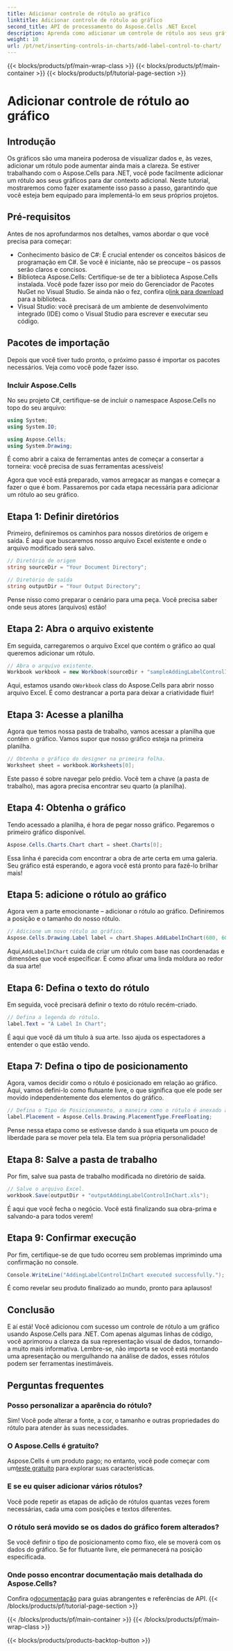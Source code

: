 ```yaml
---
title: Adicionar controle de rótulo ao gráfico
linktitle: Adicionar controle de rótulo ao gráfico
second_title: API de processamento do Aspose.Cells .NET Excel
description: Aprenda como adicionar um controle de rótulo aos seus gráficos no Aspose.Cells for .NET com este guia passo a passo. Aprimore sua visualização de dados.
weight: 10
url: /pt/net/inserting-controls-in-charts/add-label-control-to-chart/
---
```


{{< blocks/products/pf/main-wrap-class >}}
{{< blocks/products/pf/main-container >}}
{{< blocks/products/pf/tutorial-page-section >}}

# Adicionar controle de rótulo ao gráfico

## Introdução

Os gráficos são uma maneira poderosa de visualizar dados e, às vezes, adicionar um rótulo pode aumentar ainda mais a clareza. Se estiver trabalhando com o Aspose.Cells para .NET, você pode facilmente adicionar um rótulo aos seus gráficos para dar contexto adicional. Neste tutorial, mostraremos como fazer exatamente isso passo a passo, garantindo que você esteja bem equipado para implementá-lo em seus próprios projetos.

## Pré-requisitos

Antes de nos aprofundarmos nos detalhes, vamos abordar o que você precisa para começar:

- Conhecimento básico de C#: É crucial entender os conceitos básicos de programação em C#. Se você é iniciante, não se preocupe – os passos serão claros e concisos.
- Biblioteca Aspose.Cells: Certifique-se de ter a biblioteca Aspose.Cells instalada. Você pode fazer isso por meio do Gerenciador de Pacotes NuGet no Visual Studio. Se ainda não o fez, confira o[link para download](https://releases.aspose.com/cells/net/) para a biblioteca.
- Visual Studio: você precisará de um ambiente de desenvolvimento integrado (IDE) como o Visual Studio para escrever e executar seu código.

## Pacotes de importação

Depois que você tiver tudo pronto, o próximo passo é importar os pacotes necessários. Veja como você pode fazer isso.

### Incluir Aspose.Cells

No seu projeto C#, certifique-se de incluir o namespace Aspose.Cells no topo do seu arquivo:

```csharp
using System;
using System.IO;

using Aspose.Cells;
using System.Drawing;
```

É como abrir a caixa de ferramentas antes de começar a consertar a torneira: você precisa de suas ferramentas acessíveis!

Agora que você está preparado, vamos arregaçar as mangas e começar a fazer o que é bom. Passaremos por cada etapa necessária para adicionar um rótulo ao seu gráfico.

## Etapa 1: Definir diretórios

Primeiro, definiremos os caminhos para nossos diretórios de origem e saída. É aqui que buscaremos nosso arquivo Excel existente e onde o arquivo modificado será salvo.

```csharp
// Diretório de origem
string sourceDir = "Your Document Directory";

// Diretório de saída
string outputDir = "Your Output Directory";
```

Pense nisso como preparar o cenário para uma peça. Você precisa saber onde seus atores (arquivos) estão!

## Etapa 2: Abra o arquivo existente

Em seguida, carregaremos o arquivo Excel que contém o gráfico ao qual queremos adicionar um rótulo. 

```csharp
// Abra o arquivo existente.
Workbook workbook = new Workbook(sourceDir + "sampleAddingLabelControlInChart.xls");
```

 Aqui, estamos usando o`Workbook` class do Aspose.Cells para abrir nosso arquivo Excel. É como destrancar a porta para deixar a criatividade fluir!

## Etapa 3: Acesse a planilha

Agora que temos nossa pasta de trabalho, vamos acessar a planilha que contém o gráfico. Vamos supor que nosso gráfico esteja na primeira planilha.

```csharp
// Obtenha o gráfico do designer na primeira folha.
Worksheet sheet = workbook.Worksheets[0];
```

Este passo é sobre navegar pelo prédio. Você tem a chave (a pasta de trabalho), mas agora precisa encontrar seu quarto (a planilha).

## Etapa 4: Obtenha o gráfico

Tendo acessado a planilha, é hora de pegar nosso gráfico. Pegaremos o primeiro gráfico disponível.

```csharp
Aspose.Cells.Charts.Chart chart = sheet.Charts[0];
```

Essa linha é parecida com encontrar a obra de arte certa em uma galeria. Seu gráfico está esperando, e agora você está pronto para fazê-lo brilhar mais!

## Etapa 5: adicione o rótulo ao gráfico

Agora vem a parte emocionante – adicionar o rótulo ao gráfico. Definiremos a posição e o tamanho do nosso rótulo.

```csharp
// Adicione um novo rótulo ao gráfico.
Aspose.Cells.Drawing.Label label = chart.Shapes.AddLabelInChart(600, 600, 350, 900);
```

 Aqui,`AddLabelInChart` cuida de criar um rótulo com base nas coordenadas e dimensões que você especificar. É como afixar uma linda moldura ao redor da sua arte!

## Etapa 6: Defina o texto do rótulo

Em seguida, você precisará definir o texto do rótulo recém-criado. 

```csharp
// Defina a legenda do rótulo.
label.Text = "A Label In Chart";
```

É aqui que você dá um título à sua arte. Isso ajuda os espectadores a entender o que estão vendo.

## Etapa 7: Defina o tipo de posicionamento

Agora, vamos decidir como o rótulo é posicionado em relação ao gráfico. Aqui, vamos defini-lo como flutuante livre, o que significa que ele pode ser movido independentemente dos elementos do gráfico.

```csharp
// Defina o Tipo de Posicionamento, a maneira como o rótulo é anexado às células.
label.Placement = Aspose.Cells.Drawing.PlacementType.FreeFloating; 
```

Pense nessa etapa como se estivesse dando à sua etiqueta um pouco de liberdade para se mover pela tela. Ela tem sua própria personalidade!

## Etapa 8: Salve a pasta de trabalho

Por fim, salve sua pasta de trabalho modificada no diretório de saída. 

```csharp
// Salve o arquivo Excel.
workbook.Save(outputDir + "outputAddingLabelControlInChart.xls");
```

É aqui que você fecha o negócio. Você está finalizando sua obra-prima e salvando-a para todos verem!

## Etapa 9: Confirmar execução

Por fim, certifique-se de que tudo ocorreu sem problemas imprimindo uma confirmação no console.

```csharp
Console.WriteLine("AddingLabelControlInChart executed successfully.");
```

É como revelar seu produto finalizado ao mundo, pronto para aplausos!

## Conclusão

E aí está! Você adicionou com sucesso um controle de rótulo a um gráfico usando Aspose.Cells para .NET. Com apenas algumas linhas de código, você aprimorou a clareza da sua representação visual de dados, tornando-a muito mais informativa. Lembre-se, não importa se você está montando uma apresentação ou mergulhando na análise de dados, esses rótulos podem ser ferramentas inestimáveis.

## Perguntas frequentes

### Posso personalizar a aparência do rótulo?
Sim! Você pode alterar a fonte, a cor, o tamanho e outras propriedades do rótulo para atender às suas necessidades.

### O Aspose.Cells é gratuito?
 Aspose.Cells é um produto pago; no entanto, você pode começar com um[teste gratuito](https://releases.aspose.com/) para explorar suas características.

### E se eu quiser adicionar vários rótulos?
Você pode repetir as etapas de adição de rótulos quantas vezes forem necessárias, cada uma com posições e textos diferentes.

### O rótulo será movido se os dados do gráfico forem alterados?
Se você definir o tipo de posicionamento como fixo, ele se moverá com os dados do gráfico. Se for flutuante livre, ele permanecerá na posição especificada.

### Onde posso encontrar documentação mais detalhada do Aspose.Cells?
 Confira o[documentação](https://reference.aspose.com/cells/net/) para guias abrangentes e referências de API.
{{< /blocks/products/pf/tutorial-page-section >}}

{{< /blocks/products/pf/main-container >}}
{{< /blocks/products/pf/main-wrap-class >}}

{{< blocks/products/products-backtop-button >}}
